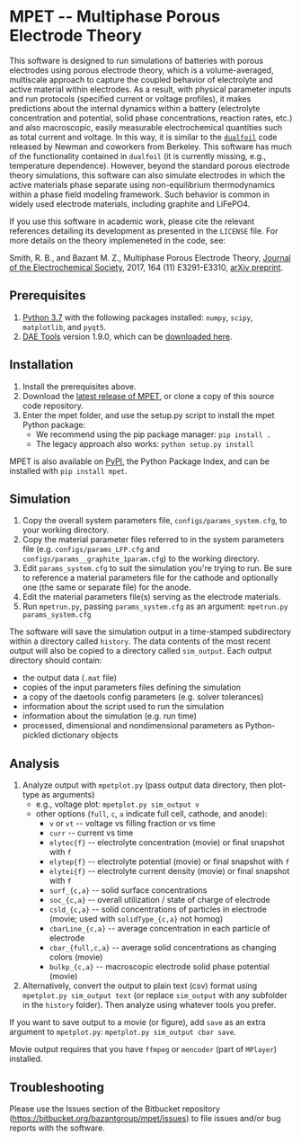 # MPET -- Multiphase Porous Electrode Theory

This software is designed to run simulations of batteries with porous electrodes using porous electrode theory, which is a volume-averaged, multiscale approach to capture the coupled behavior of electrolyte and active material within electrodes. As a result, with physical parameter inputs and run protocols (specified current or voltage profiles), it makes predictions about the internal dynamics within a battery (electrolyte concentration and potential, solid phase concentrations, reaction rates, etc.) and also macroscopic, easily measurable electrochemical quantities such as total current and voltage. In this way, it is similar to the [`dualfoil`](http://www.cchem.berkeley.edu/jsngrp/fortran.html) code released by Newman and coworkers from Berkeley. This software has much of the functionality contained in `dualfoil` (it is currently missing, e.g., temperature dependence). However, beyond the standard porous electrode theory simulations, this software can also simulate electrodes in which the active materials phase separate using non-equilibrium thermodynamics within a phase field modeling framework. Such behavior is common in widely used electrode materials, including graphite and LiFePO4.

If you use this software in academic work, please cite the relevant references detailing its development as presented in the `LICENSE` file. For more details on the theory implemeneted in the code, see:

Smith, R. B., and Bazant M. Z., Multiphase Porous Electrode Theory, [Journal of the Electrochemical Society](https://doi.org/10.1149/2.0171711jes), 2017, 164 (11) E3291-E3310, [arXiv preprint](https://arxiv.org/abs/1702.08432).

## Prerequisites

1.  [Python 3.7](https://www.python.org/) with the following packages installed: `numpy`, `scipy`, `matplotlib`, and `pyqt5`.
2.  [DAE Tools](http://www.daetools.com/) version 1.9.0, which can be [downloaded here](https://sourceforge.net/projects/daetools/files/daetools/1.9.0/).

## Installation

1.  Install the prerequisites above.
2.  Download the [latest release of MPET](https://bitbucket.org/bazantgroup/mpet/downloads/?tab=tags), or clone a copy of this source code repository.
3.  Enter the mpet folder, and use the setup.py script to install the mpet Python package:
    - We recommend using the pip package manager: `pip install .`
    - The legacy approach also works: `python setup.py install`

MPET is also available on [PyPI](https://pypi.org/project/mpet/), the Python Package Index, and can be installed with `pip install mpet`.

## Simulation

1.  Copy the overall system parameters file, `configs/params_system.cfg`, to your working directory.
2.  Copy the material parameter files referred to in the system parameters file (e.g. `configs/params_LFP.cfg` and `configs/params__graphite_1param.cfg`) to the working directory.
3.  Edit `params_system.cfg` to suit the simulation you're trying to run. Be sure to reference a material parameters file for the cathode and optionally one (the same or separate file) for the anode.
4.  Edit the material parameters file(s) serving as the electrode materials.
5.  Run `mpetrun.py`, passing `params_system.cfg` as an argument:
    `mpetrun.py params_system.cfg`

The software will save the simulation output in a time-stamped subdirectory within a directory called `history`. The data contents of the most recent output will also be copied to a directory called `sim_output`. Each output directory should contain:

- the output data (`.mat` file)
- copies of the input parameters files defining the simulation
- a copy of the daetools config parameters (e.g. solver tolerances)
- information about the script used to run the simulation
- information about the simulation (e.g. run time)
- processed, dimensional and nondimensional parameters as
  Python-pickled dictionary objects

## Analysis

1.  Analyze output with `mpetplot.py` (pass output data directory, then plot-type as arguments)
    - e.g., voltage plot: `mpetplot.py sim_output v`
    - other options (`full`, `c`, `a` indicate full cell, cathode, and anode):
      - `v` or `vt` -- voltage vs filling fraction or vs time
      - `curr` -- current vs time
      - `elytec{f}` -- electrolyte concentration (movie) or final snapshot with `f`
      - `elytep{f}` -- electrolyte potential (movie) or final snapshot with `f`
      - `elytei{f}` -- electrolyte current density (movie) or final snapshot with `f`
      - `surf_{c,a}` -- solid surface concentrations
      - `soc_{c,a}` -- overall utilization / state of charge of electrode
      - `csld_{c,a}` -- solid concentrations of particles in electrode (movie; used with `solidType_{c,a}` not homog)
      - `cbarLine_{c,a}` -- average concentration in each particle of electrode
      - `cbar_{full,c,a}` -- average solid concentrations as changing colors (movie)
      - `bulkp_{c,a}` -- macroscopic electrode solid phase potential (movie)
2.  Alternatively, convert the output to plain text (csv) format using `mpetplot.py sim_output text` (or replace `sim_output` with any subfolder in the `history` folder). Then analyze using whatever tools you prefer.

If you want to save output to a movie (or figure), add `save` as an extra argument to `mpetplot.py`: `mpetplot.py sim_output cbar save`.

Movie output requires that you have `ffmpeg` or `mencoder` (part of `MPlayer`) installed.

## Troubleshooting

Please use the Issues section of the Bitbucket repository (https://bitbucket.org/bazantgroup/mpet/issues) to file issues and/or bug reports with the software.